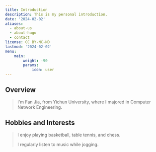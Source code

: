 ```yaml
---
title: Introduction
description: This is my personal introduction.
date: '2024-02-02'
aliases:
  - about-us
  - about-hugo
  - contact
license: CC BY-NC-ND
lastmod: '2024-02-02'
menu:
    main:
        weight: -90
        params:
            icon: user
---
```


## Overview
> I'm Fan Jia, from Yichun University, where I majored in Computer Network Engineering.

## Hobbies and Interests
> I enjoy playing basketball, table tennis, and chess.
>
> I regularly listen to music while jogging.